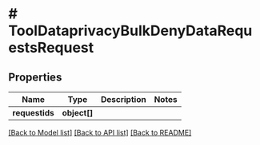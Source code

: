 # # ToolDataprivacyBulkDenyDataRequestsRequest

## Properties

Name | Type | Description | Notes
------------ | ------------- | ------------- | -------------
**requestids** | **object[]** |  |

[[Back to Model list]](../../README.md#models) [[Back to API list]](../../README.md#endpoints) [[Back to README]](../../README.md)
